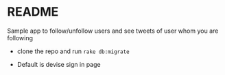 # README

Sample app to follow/unfollow users and see tweets of user whom you are following

* clone the repo and run `rake db:migrate`

* Default is devise sign in page
